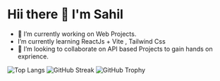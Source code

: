 # Hii there 👋 I'm Sahil

- 🔭 I’m currently working on Web Projects.
-  I’m currently learning ReactJs + Vite , Tailwind Css
- 👯 I’m looking to collaborate on API based Projects to gain hands on exprience.

![Top Langs](https://github-readme-stats.vercel.app/api/top-langs/?username=Sahil-Coder1&theme=darkhide_progress=false) ![GitHub Streak](https://streak-stats.demolab.com?user=Sahil-Coder1&theme=merko&hide_border=true&type=png)
![GitHub Trophy](https://github-profile-trophy.vercel.app/?username=Sahil-Coder1&theme=light)

